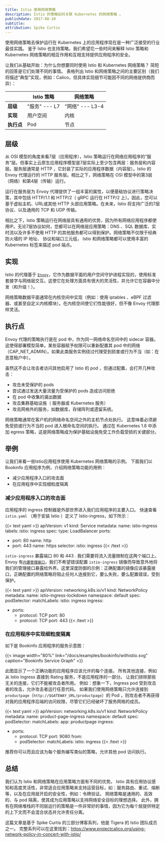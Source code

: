 ```yaml
---
title: Istio 使用网络策略
description: Istio 的策略如何关联 Kubernetes 的网络策略 。
publishdate: 2017-08-10
subtitle:
attribution: Spike Curtis
---
```


使用网络策略去保护运行在 Kubernetes 上的应用程序现在是一种广泛接受的行业最佳实践。 鉴于 Istio 也支持策略，我们希望花一些时间来解释 Istio 策略和 Kubernetes 网络策略的相互作用和互相支持提供应用程序的安全。

让我们从基础开始：为什么你想要同时使用 Istio 和 Kubernetes 网络策略？ 简短的回答是它们处理不同的事情。 表格列出 Istio 和网络策略之间的主要区别（我们将描述“典型”实现，例如：Calico，但具体实现细节可能因不同的网络提供商而异）：

|                      | Istio 策略        |网络策略           |
| -------------------- | ----------------- | ------------------ |
| **层级**              |"服务" --- L7     |"网络" --- L3-4    |
| **实现**              |用户空间          |内核               |
| **执行点**            |Pod               |节点               |

## 层级

从 OSI 模型的角度来看7层（应用程序），Istio 策略运行在网络应用程序的“服务”层。但事实上云原生应用程序模型是7层实际上至少包含两层：服务层和内容层。服务层通常是 HTTP ，它封装了实际的应用程序数据（内容层）。Istio 的 Envoy 代理运行的 HTTP 服务层。相比之下，网络策略在 OSI 模型中的第3层（网络）和第4层（传输）运行。

运行在服务层为 Envoy 代理提供了一组丰富的属性，以便基础协议进行策略决策，其中包括 HTTP/1.1 和 HTTP/2（ gRPC 运行在 HTTP/2 上）。因此，您可以基于虚拟主机、URL或其他 HTTP 头部应用策略。在未来，Istio 将支持广泛的7层协议、以及通用的 TCP 和 UDP 传输。

相比之下，Istio 策略运行在网络层具有通用的优势，因为所有网络应用程序都使用IP。无论7层协议如何，您都可以在网络层应用策略：DNS 、SQL 数据库、实时流以及许多不使用 HTTP 的其他服务都可以得到保护。网络策略不仅限于经典防火墙的 IP 地址、 协议和端口三元组， Istio 和网络策略都可以使用丰富的 Kubernetes 标签来描述 pod 端点。

## 实现

Istio 的代理基于 [`Envoy`](https://envoyproxy.github.io/envoy/)，它作为数据平面的用户空间守护进程实现的，使用标准套接字与网络层交互。这使它在处理方面具有很大的灵活性，并允许它在容器中分发（和升级！）。

网络策略数据平面通常在内核空间中实现（例如：使用 iptables 、eBPF 过滤器、或甚至自定义内核模块）。在内核空间使它们性能很好，但不像 Envoy 代理那样灵活。

## 执行点

Envoy 代理的策略执行是在 pod 中，作为同一网络命名空间中的 sidecar 容器。这使得部署模型简单。某些容器赋予权限可以重新配置其 pod 中的网络（CAP_NET_ADMIN）。如果此类服务实例绕过代理受到损害或行为不当（如：在恶意租户中）。

虽然这不会让攻击者访问其他启用了 Istio 的 pod ，但通过配置，会打开几种攻击：

- 攻击未受保护的 pods
- 尝试通过发送大量流量为受保护的 pods 造成访问拒绝
- 在 pod 中收集的漏出数据
- 攻击集群基础设施（ 服务器或 Kubernetes 服务）
- 攻击网格外的服务，如数据库，存储阵列或遗留系统。

网络策略通常在客户机的网络命名空间之外的主机节点处执行。 这意味着必须避免受损或行为不当的 pod 进入根命名空间的执行。 通过在 Kubernetes 1.8 中添加 egress 策略，这是网络策略成为保护基础设施免受工作负载受损的关键部分。

## 举例

让我们来看一些Istio应用程序使用 Kubernetes 网络策略的示例。 下面我们以 Bookinfo 应用程序为例，介绍网络策略功能的用例：

- 减少应用程序入口的攻击面
- 在应用程序中实现细粒度隔离

### 减少应用程序入口的攻击面

应用程序的 ingress 控制器是外部世界进入我们应用程序的主要入口。 快速查看 `istio.yaml` （用于安装 Istio ）定义了 Istio-ingress，如下所示：

{{< text yaml >}}
apiVersion: v1
kind: Service
metadata:
  name: istio-ingress
  labels:
    istio: ingress
spec:
  type: LoadBalancer
  ports:
  - port: 80
    name: http
  - port: 443
    name: https
  selector:
    istio: ingress
{{< /text >}}

`istio-ingress` 暴露端口 80 和 443 . 我们需要将流入流量限制在这两个端口上。 Envoy 有[`内置管理接口`](https://www.envoyproxy.io/docs/envoy/latest/operations/admin.html#operations-admin-interface)，我们不希望错误配置 `istio-ingress` 镜像而导致意外地将我们的管理接口暴露给外界。这里深度防御的示例：正确配置的镜像应该暴露接口，正确配置的网络策略将阻止任何人连接到它，要么失败，要么配置错误，受到保护。

{{< text yaml >}}
apiVersion: networking.k8s.io/v1
kind: NetworkPolicy
metadata:
  name: istio-ingress-lockdown
  namespace: default
spec:
  podSelector:
    matchLabels:
      istio: ingress
  ingress:
  - ports:
    - protocol: TCP
      port: 80
    - protocol: TCP
      port: 443
{{< /text >}}

### 在应用程序中实现细粒度隔离

如下是 Bookinfo 应用程序的服务示意图：

{{< image width="80%"
    link="/docs/examples/bookinfo/withistio.svg"
    caption="Bookinfo Service Graph"
    >}}

此图显示了一个正确功能的应用程序应该允许的每个连接。 所有其他连接，例如从 Istio Ingress 直接到 Rating 服务，不是应用程序的一部分。 让我们排除那些无关的连接，它们不能被攻击者所用。 例如：想象一下，Ingress pod 受到攻击者的攻击，允许攻击者运行任意代码。 如果我们使用网络策略只允许连接到 `productpage`（`http://$GATEWAY_URL/productpage`）的 Pod ，则攻击者不再获得对我的应用程序后端的访问权限，尽管它们已经破坏了服务网格的成员。

{{< text yaml >}}
apiVersion: networking.k8s.io/v1
kind: NetworkPolicy
metadata:
  name: product-page-ingress
  namespace: default
spec:
  podSelector:
    matchLabels:
      app: productpage
  ingress:
  - ports:
    - protocol: TCP
      port: 9080
    from:
    - podSelector:
        matchLabels:
          istio: ingress
{{< /text >}}

推荐你可以而且应该为每个服务编写类似的策略，允许其他 pod 访问执行。

## 总结

我们认为 Istio 和网络策略在应用策略方面有不同的优势。 Istio 具有应用协议感知和高度灵活性，非常适合应用策略来支持运营目标，如：服务路由、重试、熔断等，以及在应用层开启的安全性，例如：令牌验证。 网络策略是通用的、高效的、与 pod 隔离，使其成为应用策略以支持网络安全目标的理想选择。 此外，拥有在网络堆栈的不同层运行的策略是一件非常好的事情，因为它为每个层提供特定的上下文而不会混合状态并允许责任分离。

这篇文章是基于 Spike Curtis 的三部分博客系列，他是 Tigera 的 Istio 团队成员之一。 完整系列可以在这里找到：<https://www.projectcalico.org/using-network-policy-in-concert-with-istio/>

